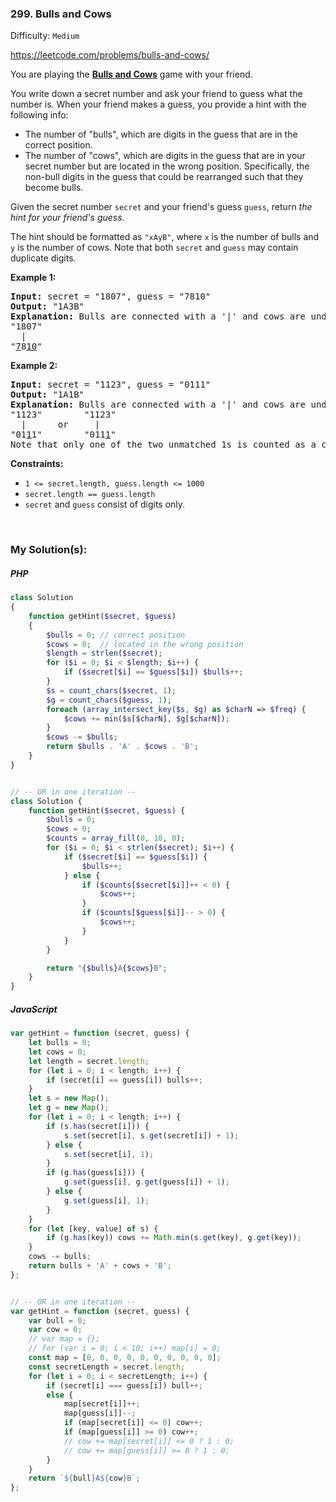 ### 299. Bulls and Cows

Difficulty: `Medium`

https://leetcode.com/problems/bulls-and-cows/


<p>You are playing the <strong><a href="https://en.wikipedia.org/wiki/Bulls_and_Cows" target="_blank">Bulls and Cows</a></strong> game with your friend.</p>

<p>You write down a secret number and ask your friend to guess what the number is. When your friend makes a guess, you provide a hint with the following info:</p>

<ul>
	<li>The number of "bulls", which are digits in the guess that are in the correct position.</li>
	<li>The number of "cows", which are digits in the guess that are in your secret number but are located in the wrong position. Specifically, the non-bull digits in the guess that could be rearranged such that they become bulls.</li>
</ul>
<p>Given the secret number <code>secret</code> and your friend's guess <code>guess</code>, return <em>the hint for your friend's guess</em>.</p>
<p>The hint should be formatted as <code>"xAyB"</code>, where <code>x</code> is the number of bulls and <code>y</code> is the number of cows. Note that both <code>secret</code> and <code>guess</code> may contain duplicate digits.</p>
<p><strong class="example">Example 1:</strong></p>
<pre><strong>Input:</strong> secret = "1807", guess = "7810"
<strong>Output:</strong> "1A3B"
<strong>Explanation:</strong> Bulls are connected with a '|' and cows are underlined:
"1807"
  |
"<u>7</u>8<u>10</u>"</pre>
<p><strong class="example">Example 2:</strong></p>
<pre><strong>Input:</strong> secret = "1123", guess = "0111"
<strong>Output:</strong> "1A1B"
<strong>Explanation:</strong> Bulls are connected with a '|' and cows are underlined:
"1123"        "1123"
  |      or     |
"01<u>1</u>1"        "011<u>1</u>"
Note that only one of the two unmatched 1s is counted as a cow since the non-bull digits can only be rearranged to allow one 1 to be a bull.
</pre>
<p><strong>Constraints:</strong></p>
<ul>
	<li><code>1 &lt;= secret.length, guess.length &lt;= 1000</code></li>
	<li><code>secret.length == guess.length</code></li>
	<li><code>secret</code> and <code>guess</code> consist of digits only.</li>
</ul>
<p>&nbsp;</p>

### My Solution(s):

##### PHP

```php
class Solution
{
    function getHint($secret, $guess)
    {
        $bulls = 0; // correct position
        $cows = 0;  // located in the wrong position
        $length = strlen($secret);
        for ($i = 0; $i < $length; $i++) {
            if ($secret[$i] == $guess[$i]) $bulls++;
        }
        $s = count_chars($secret, 1);
        $g = count_chars($guess, 1);
        foreach (array_intersect_key($s, $g) as $charN => $freq) {
            $cows += min($s[$charN], $g[$charN]);
        }
        $cows -= $bulls;
        return $bulls . 'A' . $cows . 'B';
    }
}


// -- OR in one iteration --
class Solution {
    function getHint($secret, $guess) {
        $bulls = 0;
        $cows = 0;
        $counts = array_fill(0, 10, 0);
        for ($i = 0; $i < strlen($secret); $i++) {
            if ($secret[$i] == $guess[$i]) {
                $bulls++;
            } else {
                if ($counts[$secret[$i]]++ < 0) {
                    $cows++;
                }
                if ($counts[$guess[$i]]-- > 0) {
                    $cows++;
                }
            }
        }

        return "{$bulls}A{$cows}B";
    }
}
```

##### JavaScript

```js
var getHint = function (secret, guess) {
    let bulls = 0;
    let cows = 0;
    let length = secret.length;
    for (let i = 0; i < length; i++) {
        if (secret[i] == guess[i]) bulls++;
    }
    let s = new Map();
    let g = new Map();
    for (let i = 0; i < length; i++) {
        if (s.has(secret[i])) {
            s.set(secret[i], s.get(secret[i]) + 1);
        } else {
            s.set(secret[i], 1);
        }
        if (g.has(guess[i])) {
            g.set(guess[i], g.get(guess[i]) + 1);
        } else {
            g.set(guess[i], 1);
        }
    }
    for (let [key, value] of s) {
        if (g.has(key)) cows += Math.min(s.get(key), g.get(key));
    }
    cows -= bulls;
    return bulls + 'A' + cows + 'B';
};


// -- OR in one iteration --
var getHint = function (secret, guess) {
    var bull = 0;
    var cow = 0;
    // var map = {};
    // for (var i = 0; i < 10; i++) map[i] = 0;
    const map = [0, 0, 0, 0, 0, 0, 0, 0, 0, 0];
    const secretLength = secret.length;
    for (let i = 0; i < secretLength; i++) {
        if (secret[i] === guess[i]) bull++;
        else {
            map[secret[i]]++;
            map[guess[i]]--;
            if (map[secret[i]] <= 0) cow++;
            if (map[guess[i]] >= 0) cow++;
            // cow += map[secret[i]] <= 0 ? 1 : 0;
            // cow += map[guess[i]] >= 0 ? 1 : 0;
        }
    }
    return `${bull}A${cow}B`;
};

```
